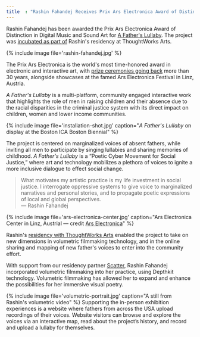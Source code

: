 ```yaml
---
title  : "Rashin Fahandej Receives Prix Ars Electronica Award of Distinction"
---
```

Rashin Fahandej has been awarded the Prix Ars Electronica Award of Distinction in Digital Music and Sound Art for [A Father's Lullaby](/projects/a-fathers-lullaby/). The project was [incubated as part of](https://thoughtworksarts.io/blog/rashin-fahandej-awarded-volumtric-filmmaking-residency/) Rashin's residency at ThoughtWorks Arts.

{% include image file='rashin-fahandej.jpg' %}

The Prix Ars Electronica is the world's most time-honored award in electronic and interactive art, with [prize ceremonies going back](https://ars.electronica.art/prix/) more than 30 years, alongside showcases at the famed Ars Electronica Festival in Linz, Austria.

<!--excerpt-ends-->

_A Father's Lullaby_ is a multi-platform, community engaged interactive work that highlights the role of men in raising children and their absence due to the racial disparities in the criminal justice system with its direct impact on children, women and lower income communities.

{% include image file='installation-shot.jpg'
   caption="_A Father's Lullaby_ on display at the Boston ICA Boston Biennial" %}

The project is centered on marginalized voices of absent fathers, while inviting all men to participate by singing lullabies and sharing memories of childhood. _A Father's Lullaby_ is a “Poetic Cyber Movement for Social Justice,” where art and technology mobilizes a plethora of voices to ignite a more inclusive dialogue to effect social change.

> What motivates my artistic practice is my life investment in social justice. I interrogate oppressive systems to give voice to marginalized narratives and personal stories, and to propagate poetic expressions of local and global perspectives.<br><span class='quotee'>— Rashin Fahandej</span>

{% include image file='ars-electronica-center.jpg'
   caption="Ars Electronica Center in Linz, Austrial &mdash; credit [Ars Electronica](https://www.flickr.com/photos/arselectronica/33698682675/)" %}

Rashin's [residency with ThoughtWorks Arts](/projects/a-fathers-lullaby/) enabled the project to take on new dimensions in volumetric filmmaking technology, and in the online sharing and mapping of new father's voices to enter into the community effort.

With support from our residency partner [Scatter](http://scatter.nyc/), Rashin Fahandej incorporated volumetric filmmaking into her practice, using Depthkit technology. Volumetric filmmaking has allowed her to expand and enhance the possibilities for her immersive visual poetry.

{% include image file='volumetric-portrait.jpg'
   caption="A still from Rashin's volumetric video" %}
Supporting the in-person exhibition experiences is a website where fathers from across the USA upload recordings of their voices. Website visitors can browse and explore the voices via an interactive map, read about the project’s history, and record and upload a lullaby for themselves.